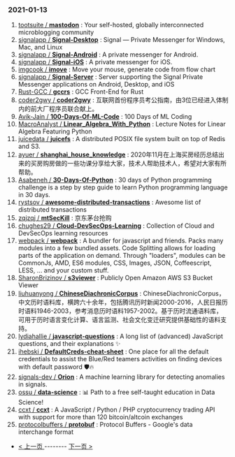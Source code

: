 ### 2021-01-13 
1. [
        tootsuite /
**mastodon**](https://github.com/tootsuite/mastodon) : Your self-hosted, globally interconnected microblogging community
1. [
        signalapp /
**Signal-Desktop**](https://github.com/signalapp/Signal-Desktop) : Signal — Private Messenger for Windows, Mac, and Linux
1. [
        signalapp /
**Signal-Android**](https://github.com/signalapp/Signal-Android) : A private messenger for Android.
1. [
        signalapp /
**Signal-iOS**](https://github.com/signalapp/Signal-iOS) : A private messenger for iOS.
1. [
        imgcook /
**imove**](https://github.com/imgcook/imove) : Move your mouse, generate code from flow chart
1. [
        signalapp /
**Signal-Server**](https://github.com/signalapp/Signal-Server) : Server supporting the Signal Private Messenger applications on Android, Desktop, and iOS
1. [
        Rust-GCC /
**gccrs**](https://github.com/Rust-GCC/gccrs) : GCC Front-End for Rust
1. [
        coder2gwy /
**coder2gwy**](https://github.com/coder2gwy/coder2gwy) : 互联网首份程序员考公指南，由3位已经进入体制内的前大厂程序员联合献上。
1. [
        Avik-Jain /
**100-Days-Of-ML-Code**](https://github.com/Avik-Jain/100-Days-Of-ML-Code) : 100 Days of ML Coding
1. [
        MacroAnalyst /
**Linear_Algebra_With_Python**](https://github.com/MacroAnalyst/Linear_Algebra_With_Python) : Lecture Notes for Linear Algebra Featuring Python
1. [
        juicedata /
**juicefs**](https://github.com/juicedata/juicefs) : A distributed POSIX file system built on top of Redis and S3.
1. [
        ayuer /
**shanghai_house_knowledge**](https://github.com/ayuer/shanghai_house_knowledge) : 2020年11月在上海买房经历总结出来的买房购房做的一些功课分享给大家，技术人帮助技术人，希望对大家有所帮助。
1. [
        Asabeneh /
**30-Days-Of-Python**](https://github.com/Asabeneh/30-Days-Of-Python) : 30 days of Python programming challenge is a step by step guide to learn Python programming language in 30 days.
1. [
        rystsov /
**awesome-distributed-transactions**](https://github.com/rystsov/awesome-distributed-transactions) : Awesome list of distributed transactions
1. [
        zqjzqj /
**mtSecKill**](https://github.com/zqjzqj/mtSecKill) : 京东茅台抢购
1. [
        chughes29 /
**Cloud-DevSecOps-Learning**](https://github.com/chughes29/Cloud-DevSecOps-Learning) : Collection of Cloud and DevSecOps learning resources
1. [
        webpack /
**webpack**](https://github.com/webpack/webpack) : A bundler for javascript and friends. Packs many modules into a few bundled assets. Code Splitting allows for loading parts of the application on demand. Through "loaders", modules can be CommonJs, AMD, ES6 modules, CSS, Images, JSON, Coffeescript, LESS, ... and your custom stuff.
1. [
        SharonBrizinov /
**s3viewer**](https://github.com/SharonBrizinov/s3viewer) : Publicly Open Amazon AWS S3 Bucket Viewer
1. [
        liuhuanyong /
**ChineseDiachronicCorpus**](https://github.com/liuhuanyong/ChineseDiachronicCorpus) : ChineseDiachronicCorpus，中文历时语料库，横跨六十余年，包括腾讯历时新闻2000-2016，人民日报历时语料1946-2003，参考消息历时语料1957-2002。基于历时流通语料库，可用于历时语言变化计算、语言监测、社会文化变迁研究提供基础性的语料支持。
1. [
        lydiahallie /
**javascript-questions**](https://github.com/lydiahallie/javascript-questions) : A long list of (advanced) JavaScript questions, and their explanations ✨
1. [
        ihebski /
**DefaultCreds-cheat-sheet**](https://github.com/ihebski/DefaultCreds-cheat-sheet) : One place for all the default credentials to assist the Blue/Red teamers activities on finding devices with default password 🛡️🔥
1. [
        signals-dev /
**Orion**](https://github.com/signals-dev/Orion) : A machine learning library for detecting anomalies in signals.
1. [
        ossu /
**data-science**](https://github.com/ossu/data-science) : 📊 Path to a free self-taught education in Data Science!
1. [
        ccxt /
**ccxt**](https://github.com/ccxt/ccxt) : A JavaScript / Python / PHP cryptocurrency trading API with support for more than 120 bitcoin/altcoin exchanges
1. [
        protocolbuffers /
**protobuf**](https://github.com/protocolbuffers/protobuf) : Protocol Buffers - Google's data interchange format 

- [ < 上一页 ](https://github.com/able8/github-trending-daily-record/blob/master/2021-01-12.md) -------- [ 下一页 > ](https://github.com/able8/github-trending-daily-record/blob/master/2021-01-14.md)